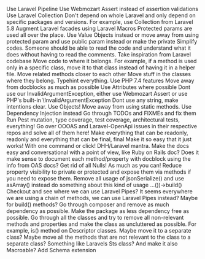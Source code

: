 Use Laravel Pipeline
Use Webmozart Assert instead of assertion validations
Use Laravel Collection
Don't depend on whole Laravel and only depend on specific packages and versions.
    For example, use Collection from Laravel 5.8
Augment Laravel facades using Laravel Macros
Protected params are used all over the place. Use Value Objects instead or move away from using
    protected param and use public param instead or make the private
Simplify codes. Someone should be able to read the code and understand what it does
    without having to read the comments. Take inspiration from Laravel codebase
Move code to where it belongs. For example, if a method is used only in a specific class, move it to that class
    instead of having it in a helper file. Move related methods closer to each other
    Move stuff in the classes where they belong.
Typehint everything. Use PHP 7.4 features
    Move away from docblocks as much as possible
Use Attributes where possible
Dont use our InvalidArgumentException, either use Webmozart Assert or use PHP's built-in \InvalidArgumentException
Dont use any string, make intentions clear. Use Objects!
Move away from using static methods. Use Dependency Injection instead
Go through TODOs and FIXMEs and fix them
Run Pest mutation, type coverage, test coverage, architectural tests, everything!
Go over OOOAS and Laravel-OpenApi issues in their respective repos and solve all of them here!
Make everything that can be readonly, readonly and everything that can be final, final
Make it so easy that it just works! With one command or click! DHH/Laravel mantra.
Make the docs easy and conversational with a point of view, like Ruby on Rails doc?
Does it make sense to document each method/property with docblock using the info from OAS docs?
Get rid of all Nulls! As much as you can!
Reduce property visibility to private or protected and expose them via methods
    if you need to expose them.
Remove all usage of jsonSerialize() and use asArray() instead
do something about this kind of usage ...())->build()
Checkout and see where we can use Laravel Pipes? It seems everywhere we are using
    a chain of methods, we can use Laravel Pipes instead? Maybe for build() methods?
Go through composer and remove as much dependency as possible. Make the package as less dependency free as possible.
Go through all the classes and try to remove all non-relevant methods and properties
    and make the class as uncluttered as possible. For example, is() method on Descriptor classes.
    Maybe move it to a separate class?
    Maybe move all the methods that are not relevant to the class to a separate class?
        Something like Laravels Sts class? And make it also Macroable?
Add Schema extension